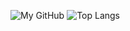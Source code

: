 ![My GitHub](https://github-readme-stats.vercel.app/api?username=al0ne&count_private=true&show_icons=true&theme=vue&include_all_commits=true)
![Top Langs](https://github-readme-stats.vercel.app/api/top-langs/?username=al0ne&theme=vue&count_private=true&show_icons=true&layout=compact)
